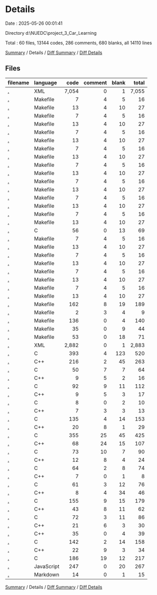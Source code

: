 # Details

Date : 2025-05-26 00:01:41

Directory d:\\NUEDC\\project_3_Car_Learning

Total : 60 files,  13144 codes, 286 comments, 680 blanks, all 14110 lines

[Summary](results.md) / Details / [Diff Summary](diff.md) / [Diff Details](diff-details.md)

## Files
| filename | language | code | comment | blank | total |
| :--- | :--- | ---: | ---: | ---: | ---: |
| [.](/.) | XML | 7,054 | 0 | 1 | 7,055 |
| [.](/.) | Makefile | 7 | 4 | 5 | 16 |
| [.](/.) | Makefile | 13 | 4 | 10 | 27 |
| [.](/.) | Makefile | 7 | 4 | 5 | 16 |
| [.](/.) | Makefile | 13 | 4 | 10 | 27 |
| [.](/.) | Makefile | 7 | 4 | 5 | 16 |
| [.](/.) | Makefile | 13 | 4 | 10 | 27 |
| [.](/.) | Makefile | 7 | 4 | 5 | 16 |
| [.](/.) | Makefile | 13 | 4 | 10 | 27 |
| [.](/.) | Makefile | 7 | 4 | 5 | 16 |
| [.](/.) | Makefile | 13 | 4 | 10 | 27 |
| [.](/.) | Makefile | 7 | 4 | 5 | 16 |
| [.](/.) | Makefile | 13 | 4 | 10 | 27 |
| [.](/.) | Makefile | 7 | 4 | 5 | 16 |
| [.](/.) | Makefile | 13 | 4 | 10 | 27 |
| [.](/.) | Makefile | 7 | 4 | 5 | 16 |
| [.](/.) | Makefile | 13 | 4 | 10 | 27 |
| [.](/.) | C | 56 | 0 | 13 | 69 |
| [.](/.) | Makefile | 7 | 4 | 5 | 16 |
| [.](/.) | Makefile | 13 | 4 | 10 | 27 |
| [.](/.) | Makefile | 7 | 4 | 5 | 16 |
| [.](/.) | Makefile | 13 | 4 | 10 | 27 |
| [.](/.) | Makefile | 7 | 4 | 5 | 16 |
| [.](/.) | Makefile | 13 | 4 | 10 | 27 |
| [.](/.) | Makefile | 7 | 4 | 5 | 16 |
| [.](/.) | Makefile | 13 | 4 | 10 | 27 |
| [.](/.) | Makefile | 162 | 8 | 19 | 189 |
| [.](/.) | Makefile | 2 | 3 | 4 | 9 |
| [.](/.) | Makefile | 136 | 0 | 4 | 140 |
| [.](/.) | Makefile | 35 | 0 | 9 | 44 |
| [.](/.) | Makefile | 53 | 0 | 18 | 71 |
| [.](/.) | XML | 2,882 | 0 | 1 | 2,883 |
| [.](/.) | C | 393 | 4 | 123 | 520 |
| [.](/.) | C++ | 216 | 2 | 45 | 263 |
| [.](/.) | C | 50 | 7 | 7 | 64 |
| [.](/.) | C++ | 9 | 5 | 2 | 16 |
| [.](/.) | C | 92 | 9 | 11 | 112 |
| [.](/.) | C++ | 9 | 5 | 3 | 17 |
| [.](/.) | C | 8 | 0 | 2 | 10 |
| [.](/.) | C++ | 7 | 3 | 3 | 13 |
| [.](/.) | C | 135 | 4 | 14 | 153 |
| [.](/.) | C++ | 20 | 8 | 1 | 29 |
| [.](/.) | C | 355 | 25 | 45 | 425 |
| [.](/.) | C++ | 68 | 24 | 15 | 107 |
| [.](/.) | C | 73 | 10 | 7 | 90 |
| [.](/.) | C++ | 12 | 8 | 4 | 24 |
| [.](/.) | C | 64 | 2 | 8 | 74 |
| [.](/.) | C++ | 7 | 0 | 1 | 8 |
| [.](/.) | C | 61 | 3 | 12 | 76 |
| [.](/.) | C++ | 8 | 4 | 34 | 46 |
| [.](/.) | C | 155 | 9 | 15 | 179 |
| [.](/.) | C++ | 43 | 8 | 11 | 62 |
| [.](/.) | C | 72 | 3 | 11 | 86 |
| [.](/.) | C++ | 21 | 6 | 3 | 30 |
| [.](/.) | C++ | 35 | 0 | 4 | 39 |
| [.](/.) | C | 142 | 2 | 14 | 158 |
| [.](/.) | C++ | 22 | 9 | 3 | 34 |
| [.](/.) | C | 186 | 19 | 12 | 217 |
| [.](/.) | JavaScript | 247 | 0 | 20 | 267 |
| [.](/.) | Markdown | 14 | 0 | 1 | 15 |

[Summary](results.md) / Details / [Diff Summary](diff.md) / [Diff Details](diff-details.md)